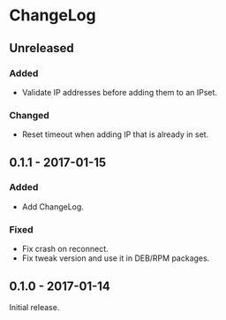 # ChangeLog

## Unreleased
### Added
- Validate IP addresses before adding them to an IPset.

### Changed
- Reset timeout when adding IP that is already in set.

## 0.1.1 - 2017-01-15
### Added
- Add ChangeLog.

### Fixed
- Fix crash on reconnect.
- Fix tweak version and use it in DEB/RPM packages.

## 0.1.0 - 2017-01-14
Initial release.
